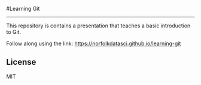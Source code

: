 #Learning Git

-------

This repository is contains a presentation that teaches a basic introduction to Git. 

Follow along using the link: 
https://norfolkdatasci.github.io/learning-git

License
-------

MIT
